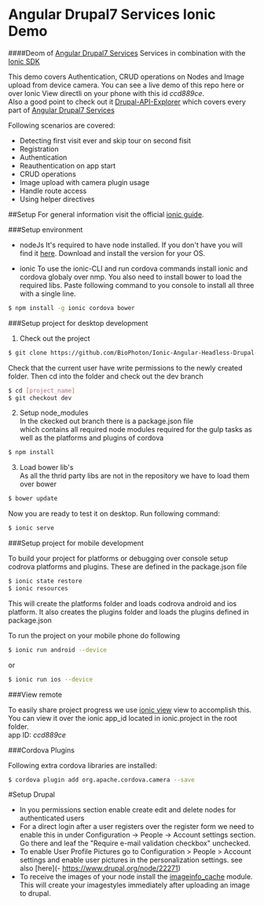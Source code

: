 # Angular Drupal7 Services Ionic Demo

####Deom of [Angular Drupal7 Services](https://github.com/BioPhoton/ng-drupal-7-services) Services in combination with the [Ionic SDK](https://github.com/driftyco/ionic)

This demo covers Authentication, CRUD operations on Nodes and Image upload from device camera.
You can see a live demo of this repo here or over Ionic View directli on your phone with this id *ccd889ce*.  
Also a good point to check out it [Drupal-API-Explorer](https://github.com/BioPhoton/ng-drupal-services-tests-with-ng) which covers every part of [Angular Drupal7 Services](https://github.com/BioPhoton/ng-drupal-7-services)

Following scenarios are covered:
- Detecting first visit ever and skip tour on second fisit
- Registration
- Authentication
- Reauthentication on app start
- CRUD operations
- Image upload with camera plugin usage
- Handle route access 
- Using helper directives 

##Setup
For general information visit the official [ionic guide](http://ionicframework.com/docs/guide/).

###Setup environment 

- nodeJs
It's required to have node installed. If you don't have you will find it [here](https://nodejs.org/en/download/).
Download and install the version for your OS.

- ionic
To use the ionic-CLI and run cordova commands install ionic and cordova globaly over nmp.
You also need to install bower to load the required libs. Paste following command to you console to install all three with a single line.
```bash
$ npm install -g ionic cordova bower
```
###Setup project for desktop development

1. Check out the project
  ```bash
  $ git clone https://github.com/BioPhoton/Ionic-Angular-Headless-Drupal-Demo.git [project name]
  ```
  Check that the current user have write permissions to the newly created folder.
  Then cd into the folder and check out the dev branch
  ```bash
  $ cd [project_name]  
  $ git checkout dev
  ```

2. Setup node_modules  
  In the ckecked out branch there is a package.json file   
  which contains all required node modules required for the gulp tasks as well   as the platforms and plugins of cordova  
  ```bash
  $ npm install
  ```
3. Load bower lib's  
  As all the thrid party libs are not in the repository we have to load them over bower  
  ```bash
  $ bower update  
  ```
  Now you are ready to test it on desktop. Run following command:  
  ```bash
  $ ionic serve  
  ```
  
###Setup project for mobile development

To build your project for platforms or debugging over console setup codrova platforms and plugins.
These are defined in the package.json file
```bash
$ ionic state restore  
$ ionic resources
```
This will create the platforms folder and loads codrova android and ios platform.
It also creates the plugins folder and loads the plugins defined in package.json

To run the project on your mobile phone do following
```bash
$ ionic run android --device
```

or

```bash
$ ionic run ios --device
```

###View remote

To easily share project progress we use [ionic view](http://view.ionic.io/) view to accomplish this.
You can view it over the ionic app_id located in ionic.project in the root folder.  
app ID: *ccd889ce*


###Cordova Plugins

Following extra cordova libraries are installed:
```bash
$ cordova plugin add org.apache.cordova.camera --save
```

#Setup Drupal
- In you permissions section enable create edit and delete nodes for authenticated users
- For a direct login after a user registers over the register form we need to  
  enable this in under Configuration -> People -> Account settings section.   Go there and leaf the "Require e-mail validation checkbox" unchecked.
- To enable User Profile Pictures go to Configuration > People > Account settings and enable user pictures in the personalization settings. see also [here](- https://www.drupal.org/node/22271)
- To receive the images of your node install the [imageinfo_cache](https://www.drupal.org/project/imageinfo_cache) module. This will create your imagestyles immediately after uploading an image to drupal.
